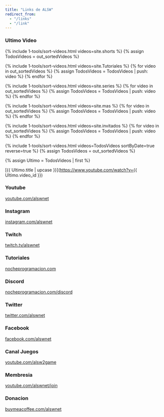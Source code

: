 ```yaml
---
title: "Links de ALSW"
redirect_from:
  - "/links"
  - "/link"
---
```


### Ultimo Video

{% include 1-tools/sort-videos.html videos=site.shorts %}
{% assign TodosVideos = out_sortedVideos %}

{% include 1-tools/sort-videos.html videos=site.Tutoriales %}
{% for video in out_sortedVideos %}
    {% assign TodosVideos = TodosVideos | push: video %}
{% endfor %}

{% include 1-tools/sort-videos.html videos=site.series %}
{% for video in out_sortedVideos %}
    {% assign TodosVideos = TodosVideos | push: video %}
{% endfor %}

{% include 1-tools/sort-videos.html videos=site.mas %}
{% for video in out_sortedVideos %}
    {% assign TodosVideos = TodosVideos | push: video %}
{% endfor %}

{% include 1-tools/sort-videos.html videos=site.invitados %}
{% for video in out_sortedVideos %}
    {% assign TodosVideos = TodosVideos | push: video %}
{% endfor %}

{% include 1-tools/sort-videos.html videos=TodosVideos sortByDate=true reverse=true %}
{% assign TodosVideos = out_sortedVideos %}

{% assign Ultimo = TodosVideos | first %}

[{{ Ultimo.title | upcase }}](https://www.youtube.com/watch?v={{ Ultimo.video_id }})

### Youtube

[youtube.com/alswnet](https://www.youtube.com/alswnet?sub_confirmation=1)

### Instagram

[instagram.com/alswnet](https://www.instagram.com/alswnet/)

### Twitch

[twitch.tv/alswnet](https://www.twitch.tv/alswnet)

### Tutoriales

[nocheprogramacion.com](https://nocheprogramacion.com/)

### Discord

[nocheprogramacion.com/discord](https://nocheprogramacion.com/discord)

### Twitter

[twitter.com/alswnet](https://twitter.com/alswnet)

### Facebook

[facebook.com/alswnet](https://www.facebook.com/alswnet)

### Canal Juegos

[youtube.com/alsw2game](https://www.youtube.com/channel/UC-QPTA-oIQf59SVA8ckpMXA?sub_confirmation=1)

### Membresia

[youtube.com/alswnet/join](https://www.youtube.com/alswnet/join)

### Donacion

[buymeacoffee.com/alswnet](https://nocheprogramacion.com/cafe)
